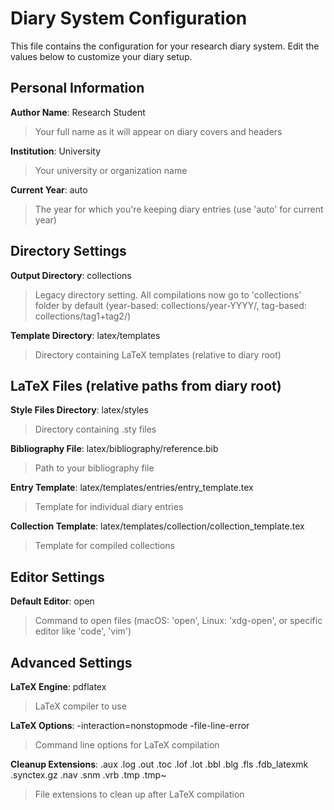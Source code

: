 # Diary System Configuration

This file contains the configuration for your research diary system. Edit the values below to customize your diary setup.

## Personal Information

**Author Name**: Research Student
> Your full name as it will appear on diary covers and headers

**Institution**: University  
> Your university or organization name

**Current Year**: auto
> The year for which you're keeping diary entries (use 'auto' for current year)

## Directory Settings

**Output Directory**: collections
> Legacy directory setting. All compilations now go to 'collections' folder by default (year-based: collections/year-YYYY/, tag-based: collections/tag1+tag2/)

**Template Directory**: latex/templates
> Directory containing LaTeX templates (relative to diary root)

## LaTeX Files (relative paths from diary root)

**Style Files Directory**: latex/styles
> Directory containing .sty files

**Bibliography File**: latex/bibliography/reference.bib
> Path to your bibliography file

**Entry Template**: latex/templates/entries/entry_template.tex
> Template for individual diary entries

**Collection Template**: latex/templates/collection/collection_template.tex
> Template for compiled collections

## Editor Settings

**Default Editor**: open
> Command to open files (macOS: 'open', Linux: 'xdg-open', or specific editor like 'code', 'vim')

## Advanced Settings

**LaTeX Engine**: pdflatex
> LaTeX compiler to use

**LaTeX Options**: -interaction=nonstopmode -file-line-error
> Command line options for LaTeX compilation

**Cleanup Extensions**: .aux .log .out .toc .lof .lot .bbl .blg .fls .fdb_latexmk .synctex.gz .nav .snm .vrb .tmp .tmp~
> File extensions to clean up after LaTeX compilation
